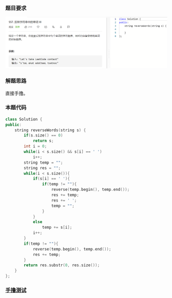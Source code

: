 ### 题目要求

![](pic/557.png)

### 解题思路

直接手撸。

### 本题代码

```c++
class Solution {
public:
    string reverseWords(string s) {
        if(s.size() == 0)
            return s;
        int i = 0;
        while(i < s.size() && s[i] == ' ')
            i++;
        string temp = "";
        string res = "";
        while(i < s.size()){
            if(s[i] == ' '){
                if(temp != ""){
                    reverse(temp.begin(), temp.end());
                    res += temp;
                    res += ' ';
                    temp = "";
                }
            }
            else
                temp += s[i];
            i++;
        }
        if(temp != ""){
            reverse(temp.begin(), temp.end());
            res += temp;
        }
        return res.substr(0, res.size());
    }
};
```

### [手撸测试](https://leetcode-cn.com/problems/reverse-words-in-a-string-iii/)  

